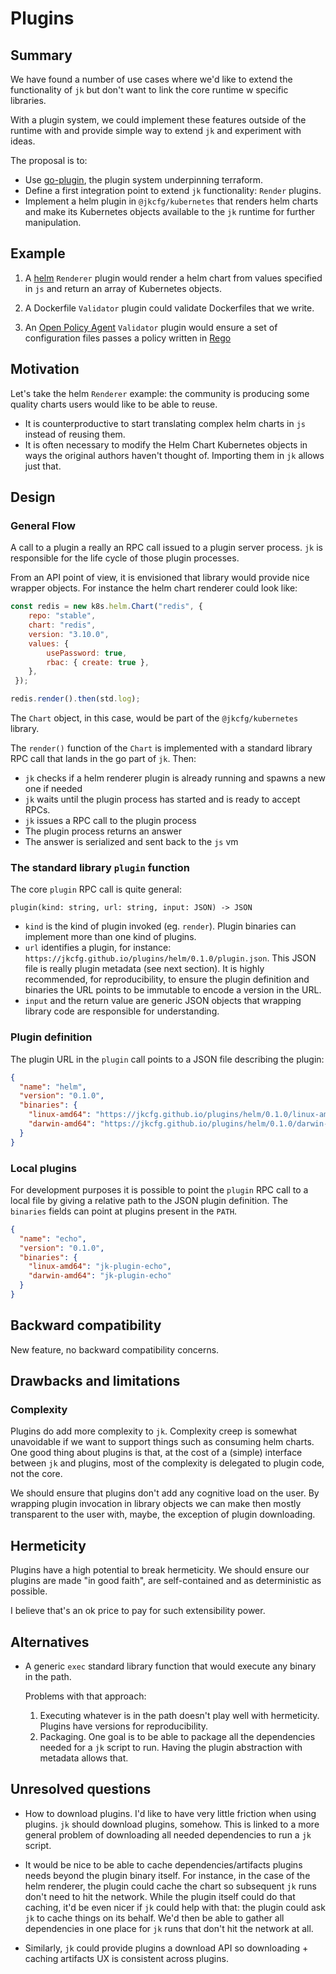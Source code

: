 # Plugins

## Summary

We have found a number of use cases where we'd like to extend the
functionality of `jk` but don't want to link the core runtime w specific
libraries.

With a plugin system, we could implement these features outside of the
runtime with and provide simple way to extend `jk` and experiment with ideas.

The proposal is to:

- Use [go-plugin](https://github.com/hashicorp/go-plugin), the plugin system
underpinning terraform.
- Define a first integration point to extend `jk` functionality: `Render`
plugins.
- Implement a helm plugin in `@jkcfg/kubernetes` that renders helm charts and
make its Kubernetes objects available to the `jk` runtime for further
manipulation.

## Example

1. A [helm](https://helm.sh/) `Renderer` plugin would render a helm chart
from values specified in `js` and return an array of Kubernetes objects.

1. A Dockerfile `Validator` plugin could validate Dockerfiles that we
write.

1. An [Open Policy Agent](https://www.openpolicyagent.org/) `Validator`
plugin would ensure a set of configuration files passes a policy written in
[Rego](https://www.openpolicyagent.org/docs/latest/policy-language/)

## Motivation

Let's take the helm `Renderer` example: the community is producing some
quality charts users would like to be able to reuse.

- It is counterproductive to start translating complex helm charts in `js`
instead of reusing them.
- It is often necessary to modify the Helm Chart Kubernetes objects in ways
the original authors haven't thought of. Importing them in `jk` allows just
that.

## Design

### General Flow

A call to a plugin a really an RPC call issued to a plugin server process.
`jk` is responsible for the life cycle of those plugin processes.

From an API point of view, it is envisioned that library would provide nice
wrapper objects. For instance the helm chart renderer could look like:

```js
const redis = new k8s.helm.Chart("redis", {
    repo: "stable",
    chart: "redis",
    version: "3.10.0",
    values: {
        usePassword: true,
        rbac: { create: true },
    },
 });

redis.render().then(std.log);
```

The `Chart` object, in this case, would be part of the `@jkcfg/kubernetes` library.

The `render()` function of the `Chart` is implemented with a standard library
RPC call that lands in the go part of `jk`. Then:

- `jk` checks if a helm renderer plugin is already running and spawns a new one if needed
- `jk` waits until the plugin process has started and is ready to accept RPCs.
- `jk` issues a RPC call to the plugin process
- The plugin process returns an answer
- The answer is serialized and sent back to the `js` vm

### The standard library `plugin` function

The core `plugin` RPC call is quite general:

```text
plugin(kind: string, url: string, input: JSON) -> JSON
```

- `kind` is the kind of plugin invoked (eg. `render`). Plugin binaries can
implement more than one kind of plugins.
- `url` identifies a plugin, for instance:
`https://jkcfg.github.io/plugins/helm/0.1.0/plugin.json`. This JSON file is
really plugin metadata (see next section). It is highly recommended, for
reproducibility, to ensure the plugin definition and binaries the URL points
to be immutable to encode a version in the URL.
- `input` and the return value are generic JSON objects that wrapping library
code are responsible for understanding.

### Plugin definition

The plugin URL in the `plugin` call points to a JSON file describing the plugin:

```json
{
  "name": "helm",
  "version": "0.1.0",
  "binaries": {
    "linux-amd64": "https://jkcfg.github.io/plugins/helm/0.1.0/linux-amd64/jk-plugin-helm",
    "darwin-amd64": "https://jkcfg.github.io/plugins/helm/0.1.0/darwin-amd64/jk-plugin-helm"
  }
}
```

### Local plugins

For development purposes it is possible to point the `plugin` RPC call to a
local file by giving a relative path to the JSON plugin definition. The
`binaries` fields can point at plugins present in the `PATH`.

```json
{
  "name": "echo",
  "version": "0.1.0",
  "binaries": {
    "linux-amd64": "jk-plugin-echo",
    "darwin-amd64": "jk-plugin-echo"
  }
}
```

## Backward compatibility

New feature, no backward compatibility concerns.

## Drawbacks and limitations

### Complexity

Plugins do add more complexity to `jk`. Complexity creep is somewhat
unavoidable if we want to support things such as consuming helm charts. One
good thing about plugins is that, at the cost of a (simple) interface between
`jk` and plugins, most of the complexity is delegated to plugin code, not the
core.

We should ensure that plugins don't add any cognitive load on the user. By
wrapping plugin invocation in library objects we can make then mostly
transparent to the user with, maybe, the exception of plugin downloading.

## Hermeticity

Plugins have a high potential to break hermeticity. We should ensure our
plugins are made "in good faith", are self-contained and as deterministic as
possible.

I believe that's an ok price to pay for such extensibility power.

## Alternatives

- A generic `exec` standard library function that would execute any binary in
  the path.

  Problems with that approach:

  1. Executing whatever is in the path doesn't play well with hermeticity.
  Plugins have versions for reproducibility.
  1. Packaging. One goal is to be able to package all the dependencies needed
  for a `jk` script to run. Having the plugin abstraction with metadata
  allows that.

## Unresolved questions

- How to download plugins. I'd like to have very little friction when using
plugins. `jk` should download plugins, somehow. This is linked to a more
general problem of downloading all needed dependencies to run a `jk` script.

- It would be nice to be able to cache dependencies/artifacts plugins needs
beyond the plugin binary itself. For instance, in the case of the helm
renderer, the plugin could cache the chart so subsequent `jk` runs don't need
to hit the network. While the plugin itself could do that caching, it'd be
even nicer if `jk` could help with that: the plugin could ask `jk` to cache
things on its behalf. We'd then be able to gather all dependencies in one
place for `jk` runs that don't hit the network at all.

- Similarly, `jk` could provide plugins a download API so downloading +
caching artifacts UX is consistent across plugins.
